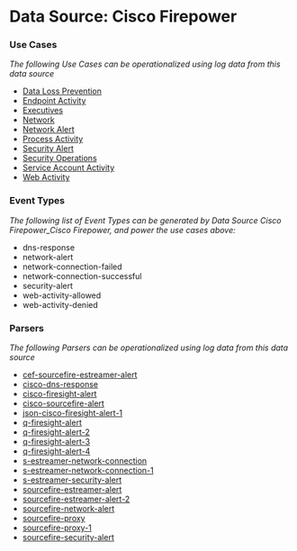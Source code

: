 Data Source: Cisco Firepower
============================

### Use Cases

_The following Use Cases can be operationalized using log data from this data source_

* [Data Loss Prevention](usecase_data_loss_prevention.md)
* [Endpoint Activity](usecase_endpoint_activity.md)
* [Executives](usecase_executives.md)
* [Network](usecase_network.md)
* [Network Alert](usecase_network_alert.md)
* [Process Activity](usecase_process_activity.md)
* [Security Alert](usecase_security_alert.md)
* [Security Operations](usecase_security_operations.md)
* [Service Account Activity](usecase_service_account_activity.md)
* [Web Activity](usecase_web_activity.md)


### Event Types

_The following list of Event Types can be generated by Data Source Cisco Firepower_Cisco Firepower, and power the use cases above:_

- dns-response
- network-alert
- network-connection-failed
- network-connection-successful
- security-alert
- web-activity-allowed
- web-activity-denied


### Parsers

_The following Parsers can be operationalized using log data from this data source_

* [cef-sourcefire-estreamer-alert](parserContent_cef-sourcefire-estreamer-alert.md)
* [cisco-dns-response](parserContent_cisco-dns-response.md)
* [cisco-firesight-alert](parserContent_cisco-firesight-alert.md)
* [cisco-sourcefire-alert](parserContent_cisco-sourcefire-alert.md)
* [json-cisco-firesight-alert-1](parserContent_json-cisco-firesight-alert-1.md)
* [q-firesight-alert](parserContent_q-firesight-alert.md)
* [q-firesight-alert-2](parserContent_q-firesight-alert-2.md)
* [q-firesight-alert-3](parserContent_q-firesight-alert-3.md)
* [q-firesight-alert-4](parserContent_q-firesight-alert-4.md)
* [s-estreamer-network-connection](parserContent_s-estreamer-network-connection.md)
* [s-estreamer-network-connection-1](parserContent_s-estreamer-network-connection-1.md)
* [s-estreamer-security-alert](parserContent_s-estreamer-security-alert.md)
* [sourcefire-estreamer-alert](parserContent_sourcefire-estreamer-alert.md)
* [sourcefire-estreamer-alert-2](parserContent_sourcefire-estreamer-alert-2.md)
* [sourcefire-network-alert](parserContent_sourcefire-network-alert.md)
* [sourcefire-proxy](parserContent_sourcefire-proxy.md)
* [sourcefire-proxy-1](parserContent_sourcefire-proxy-1.md)
* [sourcefire-security-alert](parserContent_sourcefire-security-alert.md)
